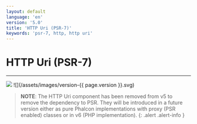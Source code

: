```yaml
---
layout: default
language: 'en'
version: '5.0'
title: 'HTTP Uri (PSR-7)'
keywords: 'psr-7, http, http uri'
---
```

# HTTP Uri (PSR-7)
- - -
![](/assets/images/document-status-stable-success.svg) ![](/assets/images/version-{{ page.version }}.svg)

> **NOTE**: The HTTP Uri component has been removed from v5 to remove the dependency to PSR. They will be introduced in a future version either as pure Phalcon implementations with proxy (PSR enabled) classes or in v6 (PHP implementation).
{: .alert .alert-info }
